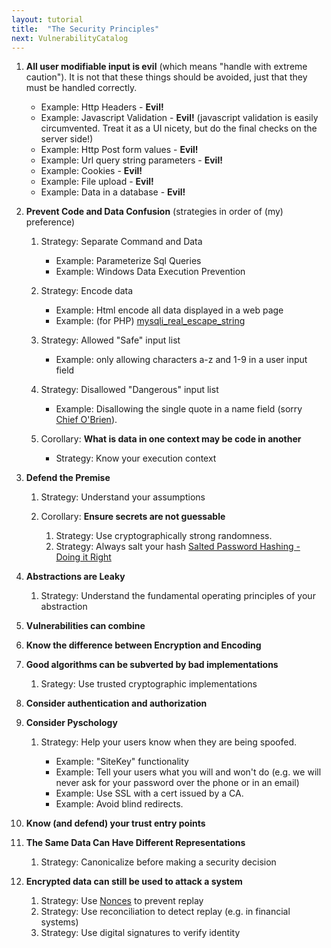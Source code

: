 ```yaml
---
layout: tutorial
title:  "The Security Principles"
next: VulnerabilityCatalog
---
```

1. **All user modifiable input is evil** (which means "handle with extreme caution").
	It is not that these things should be avoided, just that they must be handled correctly.
	* Example: Http Headers - **Evil!**
	* Example: Javascript Validation - **Evil!** (javascript validation is easily circumvented. Treat it as a UI nicety, but do the final checks on the server side!)
	* Example: Http Post form values - **Evil!**
	* Example: Url query string parameters - **Evil!**
	* Example: Cookies - **Evil!**
	* Example: File upload - **Evil!**
	* Example: Data in a database - **Evil!**

2. **Prevent Code and Data Confusion** (strategies in order of (my) preference)

    1. Strategy: Separate Command and Data

		* Example: Parameterize Sql Queries
		* Example: Windows Data Execution Prevention
	  
	2. Strategy: Encode data

		* Example: Html encode all data displayed in a web page
		* Example: (for PHP) [mysqli_real_escape_string](http://www.php.net/manual/en/mysqli.real-escape-string.php)
		
    3. Strategy: Allowed "Safe" input list
	
		* Example: only allowing characters a-z and 1-9 in a user input field
		
    4. Strategy: Disallowed "Dangerous" input list
	
		* Example: Disallowing the single quote in a name field (sorry [Chief O'Brien](http://en.wikipedia.org/wiki/Miles_O%27Brien_%28Star_Trek%29)).
		
	5. Corollary: **What is data in one context may be code in another**
		
		* Strategy: Know your execution context
		

3. **Defend the Premise**

	1. Strategy: Understand your assumptions
	2. Corollary: **Ensure secrets are not guessable**
	
		1. Strategy: Use cryptographically strong randomness.
		2. Strategy: Always salt your hash [Salted Password Hashing - Doing it Right](http://crackstation.net/hashing-security.htm)
		
4. **Abstractions are Leaky**

	1. Strategy: Understand the fundamental operating principles of your abstraction
	
5. **Vulnerabilities can combine**

6. **Know the difference between Encryption and Encoding**

7. **Good algorithms can be subverted by bad implementations**

	1. Srategy: Use trusted cryptographic implementations
	
8. **Consider authentication and authorization**

9. **Consider Pyschology**

    1. Strategy: Help your users know when they are being spoofed.

		* Example: "SiteKey" functionality
		* Example: Tell your users what you will and won't do (e.g. we will never ask for your password over the phone or in an email)
		* Example: Use SSL with a cert issued by a CA.
		* Example: Avoid blind redirects.

10. **Know (and defend) your trust entry points**

11. **The Same Data Can Have Different Representations**

	1. Strategy: Canonicalize before making a security decision
	
12. **Encrypted data can still be used to attack a system**

	1. Strategy: Use [Nonces](http://en.wikipedia.org/wiki/Cryptographic_nonce) to prevent replay
	2. Strategy: Use reconciliation to detect replay (e.g. in financial systems)
	3. Strategy: Use digital signatures to verify identity